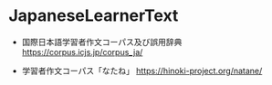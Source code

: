 # JapaneseLearnerText

* 国際日本語学習者作文コーパス及び誤用辞典
https://corpus.icjs.jp/corpus_ja/

* 学習者作文コーパス「なたね」
https://hinoki-project.org/natane/
